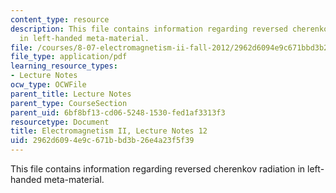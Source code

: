 ```yaml
---
content_type: resource
description: This file contains information regarding reversed cherenkov radiation
  in left-handed meta-material.
file: /courses/8-07-electromagnetism-ii-fall-2012/2962d6094e9c671bbd3b26e4a23f5f39_MIT8_07F12_ln12.pdf
file_type: application/pdf
learning_resource_types:
- Lecture Notes
ocw_type: OCWFile
parent_title: Lecture Notes
parent_type: CourseSection
parent_uid: 6bf8bf13-cd06-5248-1530-fed1af3313f3
resourcetype: Document
title: Electromagnetism II, Lecture Notes 12
uid: 2962d609-4e9c-671b-bd3b-26e4a23f5f39
---
```

This file contains information regarding reversed cherenkov radiation in left-handed meta-material.